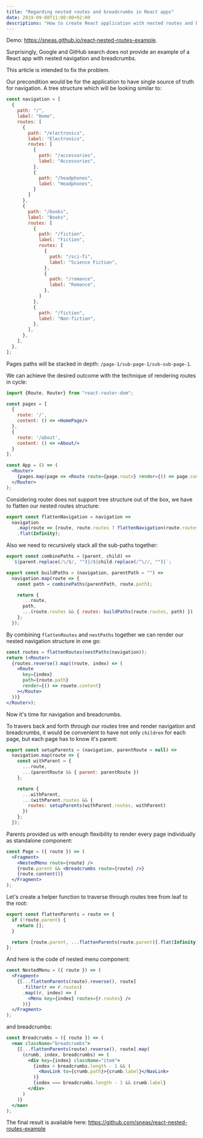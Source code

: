 ```yaml
---
title: "Regarding nested routes and breadcrumbs in React apps"
date: 2019-09-08T11:00:00+02:00
descriptions: "How to create React application with nested routes and breadcrumbs."
---
```


Demo: https://sneas.github.io/react-nested-routes-example.

Surprisingly, Google and GitHub search does not provide an
example of a React app with nested navigation and breadcrumbs.

This article is intended to fix the problem.

Our precondition would be for the application to have single source
of truth for navigation. A tree structure which will be looking similar to:


```jsx
const navigation = [
  {
    path: "/",
    label: "Home",
    routes: [
      {
        path: "/electronics",
        label: "Electronics",
        routes: [
          {
            path: "/accessories",
            label: "Accessories",
          },
          {
            path: "/headphones",
            label: "Headphones",
          }
        ]
      },
      {
        path: "/books",
        label: "Books",
        routes: [
          {
            path: "/fiction",
            label: "Fiction",
            routes: [
              {
                path: "/sci-fi",
                label: "Science Fiction",
              },
              {
                path: "/romance",
                label: "Romance",
              },
            ]
          },
          {
            path: "/fiction",
            label: "Non-fiction",
          },
        ],
      },
    ],
  },
];
```

Pages paths will be stacked in depth: `/page-1/sub-page-1/sub-sub-page-1`.

We can achieve the desired outcome with the technique of rendering routes in cycle:

```jsx 
import {Route, Router} from "react-router-dom";

const pages = [
  {
    route: '/',
    content: () => <HomePage/>
  },
  {
    route: '/about',
    content: () => <About/>
  }
];

const App = () => (
  <Router>
    {pages.map(page => <Route route={page.route} render={() => page.content}/>)}
  </Router>
);

```

Considering router does not support tree structure out of the box, we have to flatten
our nested routes structure:

```jsx
export const flattenNavigation = navigation =>
  navigation
    .map(route => [route, route.routes ? flattenNavigation(route.routes) : []])
    .flat(Infinity);
```

Also we need to recursively stack all the sub-paths together:

```jsx
export const combinePaths = (parent, child) =>
  `${parent.replace(/\/$/, "")}/${child.replace(/^\//, "")}`;

export const buildPaths = (navigation, parentPath = "") =>
  navigation.map(route => {
    const path = combinePaths(parentPath, route.path);

    return {
      ...route,
      path,
      ...(route.routes && { routes: buildPaths(route.routes, path) })
    };
  });
```

By combining `flattenRoutes` and `nestPaths` together we can render our nested
navigation structure in one go:

```jsx
const routes = flattenRoutes(nestPaths(navigation));
return (<Router>
  {routes.reverse().map((route, index) => (
    <Route
      key={index}
      path={route.path}
      render={() => rouete.content}
    ></Route>
  ))}
</Router>);
```

Now it's time for navigation and breadcrumbs.

To travers back and forth through our routes tree and render
navigation and breadcrumbs, it would be convenient to have not only
`children` for each page, but each page has to know it's parent:

```jsx
export const setupParents = (navigation, parentRoute = null) =>
  navigation.map(route => {
    const withParent = {
      ...route,
      ...(parentRoute && { parent: parentRoute })
    };

    return {
      ...withParent,
      ...(withParent.routes && {
        routes: setupParents(withParent.routes, withParent)
      })
    };
  });
``` 

Parents provided us with enough flexibility to render every page individually as standalone
component:

```jsx
const Page = ({ route }) => (
  <Fragment>
    <NestedMenu route={route} />
    {route.parent && <Breadcrumbs route={route} />}
    {route.content()}
  </Fragment>
);
```

Let's create a helper function to traverse through routes tree
from leaf to the root:

```js
export const flattenParents = route => {
  if (!route.parent) {
    return [];
  }

  return [route.parent, ...flattenParents(route.parent)].flat(Infinity);
};
```

And here is the code of nested menu component:

```jsx
const NestedMenu = ({ route }) => (
  <Fragment>
    {[...flattenParents(route).reverse(), route]
      .filter(r => r.routes)
      .map((r, index) => (
        <Menu key={index} routes={r.routes} />
      ))}
  </Fragment>
);
```

and breadcrumbs:

```jsx
const Breadcrumbs = ({ route }) => (
  <nav className="breadcrumbs">
    {[...flattenParents(route).reverse(), route].map(
      (crumb, index, breadcrumbs) => (
        <div key={index} className="item">
          {index < breadcrumbs.length - 1 && (
            <NavLink to={crumb.path}>{crumb.label}</NavLink>
          )}
          {index === breadcrumbs.length - 1 && crumb.label}
        </div>
      )
    )}
  </nav>
);
```

The final result is available here: https://github.com/sneas/react-nested-routes-example
